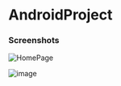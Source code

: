 # AndroidProject

### Screenshots
![HomePage](https://drive.google.com/file/d/151ZZVHue9slCbPkFm9kLUXCzzPbwU6UY/view?usp=sharing)

![image](https://drive.google.com/uc?export=view&id=<151ZZVHue9slCbPkFm9kLUXCzzPbwU6UY>)

